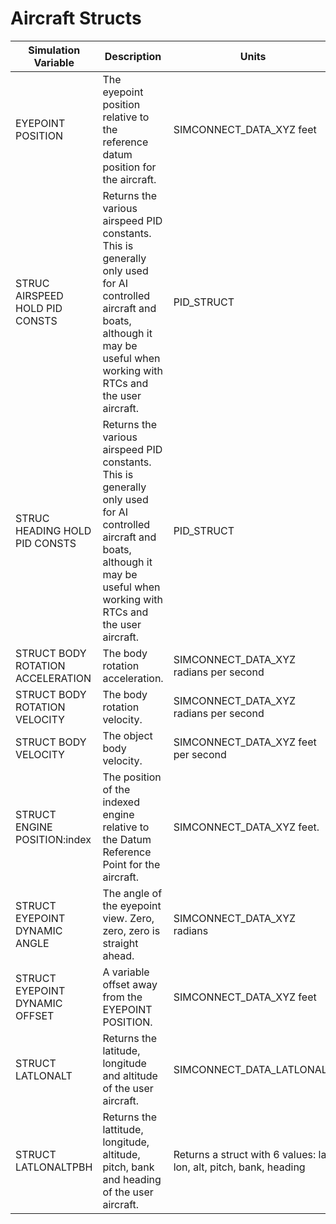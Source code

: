 # Aircraft Structs

| Simulation Variable | Description | Units | Settable |
| --- | --- | --- | --- |
| EYEPOINT POSITION | The eyepoint position relative to the reference datum position for the aircraft. | SIMCONNECT_DATA_XYZ feet |  |
| STRUC AIRSPEED HOLD PID CONSTS | Returns the various airspeed PID constants. This is generally only used for AI controlled aircraft and boats, although it may be useful when working with RTCs and the user aircraft. | PID_STRUCT |  |
| STRUC HEADING HOLD PID CONSTS | Returns the various airspeed PID constants. This is generally only used for AI controlled aircraft and boats, although it may be useful when working with RTCs and the user aircraft. | PID_STRUCT |  |
| STRUCT BODY ROTATION ACCELERATION | The body rotation acceleration. | SIMCONNECT_DATA_XYZ radians per second |  |
| STRUCT BODY ROTATION VELOCITY | The body rotation velocity. | SIMCONNECT_DATA_XYZ radians per second |  |
| STRUCT BODY VELOCITY | The object body velocity. | SIMCONNECT_DATA_XYZ feet per second |  |
| STRUCT ENGINE POSITION:index | The position of the indexed engine relative to the Datum Reference Point for the aircraft. | SIMCONNECT_DATA_XYZ feet. |  |
| STRUCT EYEPOINT DYNAMIC ANGLE | The angle of the eyepoint view. Zero, zero, zero is straight ahead. | SIMCONNECT_DATA_XYZ radians |  |
| STRUCT EYEPOINT DYNAMIC OFFSET | A variable offset away from the EYEPOINT POSITION. | SIMCONNECT_DATA_XYZ feet |  |
| STRUCT LATLONALT | Returns the latitude, longitude and altitude of the user aircraft. | SIMCONNECT_DATA_LATLONALT |  |
| STRUCT LATLONALTPBH | Returns the lattitude, longitude, altitude, pitch, bank and heading of the user aircraft. | Returns a struct with 6 values: lat, lon, alt, pitch, bank, heading |  |